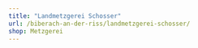 ```yaml
---
title: "Landmetzgerei Schosser"
url: /biberach-an-der-riss/landmetzgerei-schosser/
shop: Metzgerei
---
```

